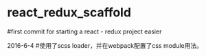 # react_redux_scaffold
#first commit
for starting a react - redux project easier

2016-6-4
#使用了scss loader，并在webpack配置了css module用法。
